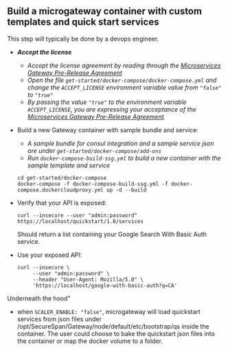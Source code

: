 ## Build a microgateway container with custom templates and quick start services <a name="api-basic-auth"></a>

This step will typically be done by a devops engineer.

- **_Accept the license_**

  - _Accept the license agreement by reading through the [Microservices Gateway Pre-Release Agreement](LICENSE.md)_
  - _Open the file `get-started/docker-compose/docker-compose.yml` and change the `ACCEPT_LICENSE` environment variable value from `"false"` to `"true"`_
  - _By passing the value `"true"` to the environment variable `ACCEPT_LICENSE`, you are expressing your acceptance of the [Microservices Gateway Pre-Release Agreement](LICENSE.md)._

- Build a new Gateway container with sample bundle and service:

  - _A sample bundle for consul integration and a sample service json are under `get-started/docker-compose/add-ons`_ 
  - _Run `docker-compose-build-ssg.yml` to build a new container with the sample template and service_
  
  ```
  cd get-started/docker-compose
  docker-compose -f docker-compose-build-ssg.yml -f docker-compose.dockercloudproxy.yml up -d --build
  ```
  
- Verify that your API is exposed:

  ```
  curl --insecure --user "admin:password" https://localhost/quickstart/1.0/services
  ```
  Should return a list containing your Google Search With Basic Auth service.

- Use your exposed API:

  ```
  curl --insecure \
       --user "admin:password" \
       --header "User-Agent: Mozilla/5.0" \
       'https://localhost/google-with-basic-auth?q=CA'
  ```
  
Underneath the hood"
- when `SCALER_ENABLE: "false"`, microgateway will load quickstart services from json files under /opt/SecureSpan/Gateway/node/default/etc/bootstrap/qs inside the container. The user could choose to bake the quickstart json files into the container or map the docker volume to a folder.  
